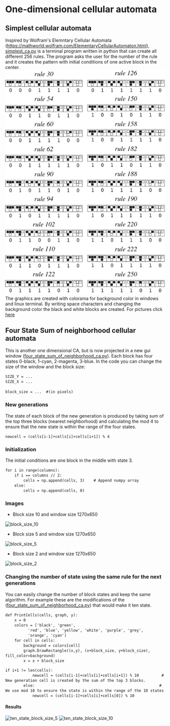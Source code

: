 # One-dimensional cellular automata
## Simplest cellular automata
Inspired by Wolfram's Elemntary Cellular Automata (https://mathworld.wolfram.com/ElementaryCellularAutomaton.html), [simplest_ca.py](simplest_ca.py) is a terminal program written
in python that can create all different 256 rules. The program asks the user for the number of the rule and it creates the pattern with initial conditions of one active block in
the center.
<br />
![](https://github.com/sotiriskaragiannis/Cellular-Automata/blob/main/One%20Dimension/wolfram%20images/ElementaryCARules_900.png)
<br />
The graphics are created with colorama for background color in windows and linux terminal. By writing space characters and changing the background color
the black and white blocks are created. For pictures click [here](https://github.com/sotiriskaragiannis/Cellular-Automata/tree/main/One%20Dimension/wolfram%20images)
<br />

## Four State Sum of neighborhood cellular automata
This is another one dimensional CA, but is now projected in a new gui window ([four_state_sum_of_neighborhood_ca.py](four_state_sum_of_neighborhood_ca.py)).
Each block has four states 0-black, 1-cyan, 2-magenta, 3-blue.
In the code you can change the size of the window and the block size:
```
SIZE_Y = ... 
SIZE_X = ... 

block_size = ...  #(in pixels)
```
### New generations
The state of each block of the new generation is produced by taking sum of the top three blocks (nearest neighborhood) and calculating the mod 4 to ensure that the new state is within the range of the four states.
```
newcell = (cells[i-1]+cells[i]+cells[i+1]) % 4
```
### Initialization
The initial conditions are one block in the middle with state 3.
```
for i in range(columns):
    if i == columns // 2:
        cells = np.append(cells, 3)    # Append numpy array
    else:
        cells = np.append(cells, 0)
```
### Images
- Block size 10 and window size 1270x650
 
![block_size_10](https://user-images.githubusercontent.com/87957685/168443419-002d91c3-4945-4fbf-ab8a-b03c7670e590.png)

- Block size 5 and window size 1270x650
 
![block_size_5](https://user-images.githubusercontent.com/87957685/168443417-badf8d8f-8dd1-4a1e-aab2-d5fd89a04e89.png)

- Block size 2 and window size 1270x650
 
![block_size_2](https://user-images.githubusercontent.com/87957685/168443414-a5c31472-66bc-474c-91ac-51478d4e345b.png)

### Changing the number of state using the same rule for the next generations
You can easily change the number of block states and keep the same algorithm.
For example these are the modifications of the ([four_state_sum_of_neighborhood_ca.py](four_state_sum_of_neighborhood_ca.py)) that would make it ten state.
```
def PrintCells(cells, graph, y):
    x = 0
    colors = ['black', 'green',
          'red', 'blue', 'yellow', 'white', 'purple', 'grey',
          'orange', 'cyan']
    for cell in cells:
        background = colors[cell]   
        graph.DrawRectangle((x,y), (x+block_size, y+block_size), fill_color=background)
        x = x + block_size
```

```
if i+1 != len(cells):   
            newcell = (cells[i-1]+cells[i]+cells[i+1]) % 10          # New generation cell is created by the sum of the top 3 blocks.
        else:                                                       # We use mod 10 to ensure the state is within the range of the 10 states
            newcell = (cells[i-1]+cells[i]+cells[0]) % 10
```

#### Results

![ten_state_block_size_5](https://user-images.githubusercontent.com/87957685/168742854-4e83f434-a16e-48e1-8621-da15d271f11f.png)
![ten_state_block_size_10](https://user-images.githubusercontent.com/87957685/168742871-44ae4903-7903-4e23-92b0-d0de9f3de62d.png)
